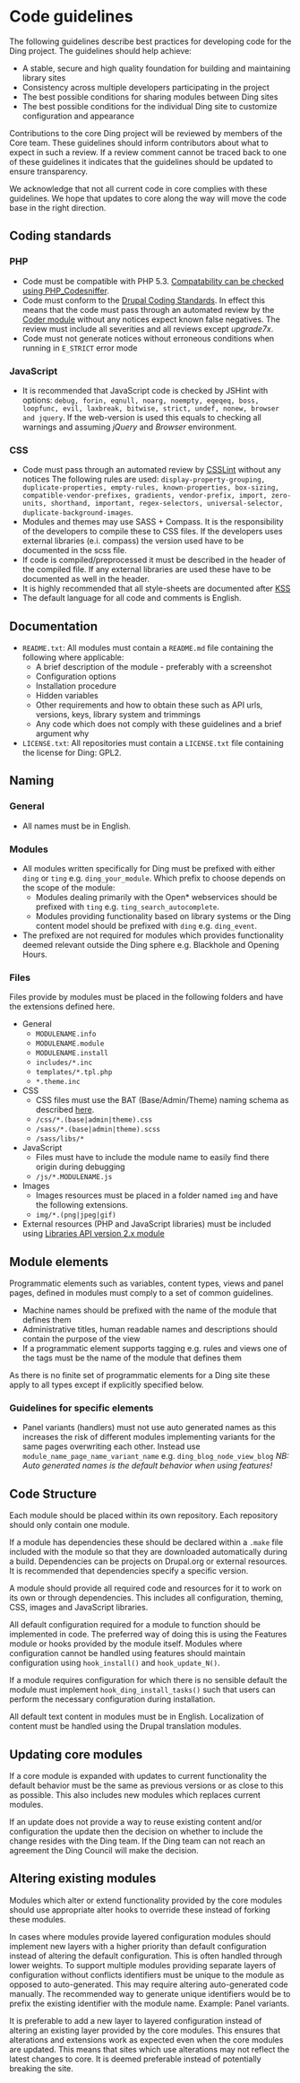 # Code guidelines

The following guidelines describe best practices for developing code for the Ding project. The guidelines should help achieve:

* A stable, secure and high quality foundation for building and maintaining library sites
* Consistency across multiple developers participating in the project
* The best possible conditions for sharing modules between Ding sites
* The best possible conditions for the individual Ding site to customize configuration and appearance

Contributions to the core Ding project will be reviewed by members of the Core team. These guidelines should inform contributors about what to expect in such a review. If a review comment cannot be traced back to one of these guidelines it indicates that the guidelines should be updated to ensure transparency.

We acknowledge that not all current code in core complies with these guidelines. We hope that updates to core along the way will move the code base in the right direction.

## Coding standards

### PHP

* Code must be compatible with PHP 5.3. [Compatability can be checked using PHP_Codesniffer](https://github.com/wimg/PHP53Compat_CodeSniffer).
* Code must conform to the [Drupal Coding Standards](http://drupal.org/coding-standards). In effect this means that the code must pass through an automated review by the [Coder module](http://drupal.org/project/coder) without any notices expect known false negatives. The review must include all severities and all reviews except *upgrade7x*.
* Code must not generate notices without erroneous conditions when running in `E_STRICT` error mode 

### JavaScript

* It is recommended that JavaScript code is checked by JSHint with options: `debug, forin, eqnull, noarg, noempty, eqeqeq, boss, loopfunc, evil, laxbreak, bitwise, strict, undef, nonew, browser and jquery`. If the web-version is used this equals to checking all warnings and assuming *jQuery* and *Browser* environment.

### CSS

* Code must pass through an automated review by [CSSLint](http://csslint.net/) without any notices The following rules are used: `display-property-grouping, duplicate-properties, empty-rules, known-properties, box-sizing, compatible-vendor-prefixes, gradients, vendor-prefix, import, zero-units, shorthand, important, regex-selectors, universal-selector, duplicate-background-images`.
* Modules and themes may use SASS + Compass. It is the responsibility of the developers to compile these to CSS files. If the developers uses external libraries (e.i. compass) the version used have to be documented in the scss file.
* If code is compiled/preprocessed it must be described in the header of the compiled file. If any external libraries are used these have to be documented as well in the header.
* It is highly recommended that all style-sheets are documented after [KSS](http://warpspire.com/posts/kss/)
* The default language for all code and comments is English.
 
## Documentation

* `README.txt`: All modules must contain a `README.md` file containing the following where applicable:
	* A brief description of the module - preferably with a screenshot
	* Configuration options
	* Installation procedure
	* Hidden variables
	* Other requirements and how to obtain these such as API urls, versions, keys, library system and trimmings
	* Any code which does not comply with these guidelines and a brief argument why
* `LICENSE.txt`: All repositories must contain a `LICENSE.txt` file containing the license for Ding: GPL2.

## Naming

### General

* All names must be in English.

### Modules

* All modules written specifically for Ding must be prefixed with either `ding` or `ting` e.g. `ding_your_module`. Which prefix to choose depends on the scope of the module:
	* Modules dealing primarily with the Open* webservices should be prefixed with `ting` e.g. `ting_search_autocomplete`.
	* Modules providing functionality based on library systems or the Ding content model should be prefixed with `ding` e.g. `ding_event`.
* The prefixed are not required for modules which provides functionality deemed relevant outside the Ding sphere e.g. Blackhole and Opening Hours.

### Files

Files provide by modules must be placed in the following folders and have the extensions defined here.

* General
	* `MODULENAME.info`
	* `MODULENAME.module`
	* `MODULENAME.install`
	* `includes/*.inc`
	* `templates/*.tpl.php`
	* `*.theme.inc`
* CSS
	* CSS files must use the BAT (Base/Admin/Theme) naming schema as described [here](http://drupal.org/node/1089868).
	* `/css/*.(base|admin|theme).css`
	* `/sass/*.(base|admin|theme).scss`
	* `/sass/libs/*`
* JavaScript
	* Files must have to include the module name to easily find there origin during debugging
	* `/js/*.MODULENAME.js`
* Images
	* Images resources must be placed in a folder named `img` and have the following extensions.
	* `img/*.(png|jpeg|gif)`
* External resources (PHP and JavaScript libraries) must be included using [Libraries API version 2.x module](http://drupal.org/project/libraries)

## Module elements

Programmatic elements such as variables, content types, views and panel pages, defined in modules must comply to a set of common guidelines.

* Machine names should be prefixed with the name of the module that defines them
* Administrative titles, human readable names and descriptions should contain the purpose of the view
* If a programmatic element supports tagging e.g. rules and views one of the tags must be the name of the module that defines them 

As there is no finite set of programmatic elements for a Ding site these apply to all types except if explicitly specified below.

### Guidelines for specific elements

* Panel variants (handlers) must not use auto generated names as this increases the risk of different modules implementing variants for the same pages overwriting each other. Instead use `module_name_page_name_variant_name` e.g. `ding_blog_node_view_blog` *NB: Auto generated names is the default behavior when using features!*

## Code Structure

Each module should be placed within its own repository. Each repository should only contain one module.

If a module has dependencies these should be declared within a `.make` file included with the module so that they are downloaded automatically during a build. Dependencies can be projects on Drupal.org or external resources. It is recommended that dependencies specify a specific version.

A module should provide all required code and resources for it to work on its own or through dependencies. This includes all configuration, theming, CSS, images and JavaScript libraries.

All default configuration required for a module to function should be implemented in code. The preferred way of doing this is using the Features module or hooks provided by the module itself. Modules where configuration cannot be handled using features should maintain configuration using `hook_install()` and `hook_update_N()`.

If a module requires configuration for which there is no sensible default the module must implement `hook_ding_install_tasks()` such that users can perform the necessary configuration during installation.

All default text content in modules must be in English. Localization of content must be handled using the Drupal translation modules. 

## Updating core modules

If a core module is expanded with updates to current functionality the default behavior must be the same as previous versions or as close to this as possible. This also includes new modules which replaces current modules.

If an update does not provide a way to reuse existing content and/or configuration the update then the decision on whether to include the change resides with the Ding team. If the Ding team can not reach an agreement the Ding Council will make the decision.

## Altering existing modules

Modules which alter or extend functionality provided by the core modules should use appropriate alter hooks to override these instead of forking these modules.

In cases where modules provide layered configuration modules should implement new layers with a higher priority than default configuration instead of altering the default configuration. This is often handled through lower weights. To support multiple modules providing separate layers of configuration without conflicts identifiers must be unique to the module as opposed to auto-generated. This may require altering auto-generated code manually. The recommended way to generate unique identifiers would be to prefix the existing identifier with the module name. Example: Panel variants.

It is preferable to add a new layer to layered configuration instead of altering an existing layer provided by the core modules. This ensures that alterations and extensions work as expected even when the core modules are updated. This means that sites which use alterations may not reflect the latest changes to core. It is deemed preferable instead of potentially breaking the site.